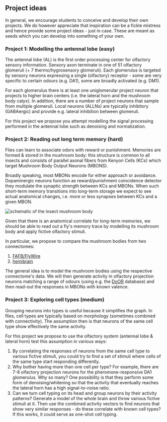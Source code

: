 ## Project ideas

In general, we encourage students to conceive and develop their own projects.
We do however appreciate that inspiration can be a fickle mistress and hence
provide some project ideas - just in case. These are meant as seeds which you
can develop into something of your own.

### Project 1: Modelling the antennal lobe (easy)
The antennal lobe (AL) is the first order processing center for olfactory sensory
information. Sensory axon terminate in one of 51 olfactory glomeruli
(+ 7 thermo/hygrosensory glomeruli). Each glomerulus is targeted by sensory
neurons expressing a single (olfactory) receptor - some are very specific to
certain odours (e.g. DA1), some are broadly activated (e.g. DM1).

For each glomerulus there is at least one uniglomerular project neuron that
projects to higher brain centers (i.e. the lateral horn and the mushroom body
calyx). In addition, there are a number of project neurons that sample from
multiple glomeruli. Local neurons (ALLNs) are typically inhibitory (GABAergic)
and provide e.g. lateral inhibition between glomeruli.

For this project we propose you attempt modelling the signal processing performed
in the antennal lobe such as denoising and normalization.

### Project 2: Reading out long term memory (hard)

Flies can learn to associate odors with reward or punishment. Memories are
formed & stored in the mushroom body: this structure is common to all insects
and consists of parallel axonal fibers from Kenyon Cells (KCs) which target
Mushroom Body Output Neurons (MBONS).

Broadly speaking, most MBONs encode for either approach or avoidance.
Dopaminergic neurons function as reward/punishment coincidence detector they
modulate the synaptic strength between KCs and MBONs. When such short-term memory
transitions into long-term storage we expect to see actual anatomical changes,
i.e. more or less synapses between KCs and a given MBON.

![schematic of the insect mushroom body](https://onlinelibrary.wiley.com/cms/asset/fb469ee2-7560-48eb-a79c-cfcc0dd688f1/gbb12567-fig-0002-m.jpg)

Given that there is an anatomical correlate for long-term memories, we should be
able to read out a fly's memory trace by modelling its mushroom body and apply
fictive olfactory stimuli.

In particular, we propose to compare the mushroom bodies from two connectomes:

1. [FAFB/FlyWire](https://codex.flywire.ai/)
2. [hemibrain](https://neuprint.janelia.org/)

The general idea is to model the mushroom bodies using the respective
connectome's data. We will then generate activity in olfactory projection
neurons matching a range of odours (using e.g. the [DoOR](https://neuro.uni-konstanz.de/DoOR/default.html)
database) and then read-out the responses in MBONs with known valence.


### Project 3: Exploring cell types (medium)

Grouping neurons into types is useful because it simplifies the graph. In flies,
cell types are typically based on morphology (sometimes combined with connectivity).
The assumption then is that neurons of the same cell type show effectively the
same activity.

For this project we propose to use the olfactory system (antennal lobe & lateral horn) test this assumption in various ways:

1. By correlating the responses of neurons from the same cell type to various
   fictive stimuli, you could try to find a set of stimuli where cells of the
   same type start responding differently.
2. Why bother having more than one cell per type? For example, there are 7-8
   olfactory projection neurons for the pheromone-responsive DA1 glomerulus.
   Why so many? One possibility is that they perform some form of
   denoising/whitening so that the activity that eventually reaches the
   lateral horn has a high signal-to-noise ratio.
3. Can we turn cell typing on its head and group neurons by their activity
   patterns? Generate a model of the whole brain and throw various fictive
   stimuli at it. Then use the combined activity vectors to find neurons that
   show very similar responses - do these correlate with known cell types? If
   this works, it could serve as one-shot cell typing.



